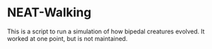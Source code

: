 # NEAT-Walking

This is a script to run a simulation of how bipedal creatures evolved. It worked at one point, but is not maintained.
